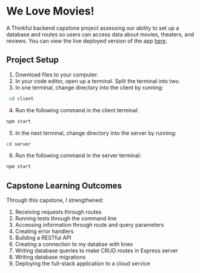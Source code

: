 # We Love Movies!
A Thinkful backend capstone project assessing our ability to set up a database and routes so users can access data about movies, theaters, and reviews. You can view the live deployed version of the app [here](https://astraus-movies-client.herokuapp.com/).

## Project Setup
1. Download files to your computer.
2. In your code editor, open up a terminal. Split the terminal into two.
3. In one terminal, change directory into the client by running:
```bash
 cd client
 ```
4. Run the following command in the client terminal:
```bash
npm start
```
5. In the next terminal, change directory into the server by running:
```bash
cd server
```
6. Run the following command in the server terminal:
```bash
npm start
```

## Capstone Learning Outcomes
Through this capstone, I strengthened:
1. Receiving requests through routes
2. Running tests through the command line
3. Accessing information through route and query parameters
4. Creating error handlers
5. Building a RESTful API
6. Creating a connection to my databse with knex
7. Writing database queries to make CRUD routes in Express server
8. Writing database migrations
9. Deploying the full-stack application to a cloud service